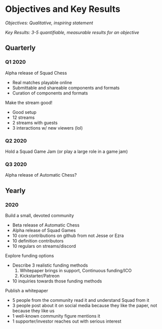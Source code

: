 # Objectives and Key Results
_Objectives: Qualitative, inspiring statement_

_Key Results: 3-5 quantifiable, measurable results for an objective_

## Quarterly
### Q1 2020
Alpha release of Squad Chess
- Real matches playable online
- Submittable and shareable components and formats
- Curation of components and formats

Make the stream good!
- Good setup
- 12 streams
- 2 streams with guests
- 3 interactions w/ new viewers (lol)

### Q2 2020
Hold a Squad Game Jam (or play a large role in a game jam)

### Q3 2020
Alpha release of Automatic Chess?

## Yearly
### 2020
Build a small, devoted community
- Beta release of Automatic Chess
- Alpha release of Squad Games
- 10 core contributions on github from not Jesse or Ezra
- 10 definition contributors
- 10 regulars on streams/discord

Explore funding options
- Describe 3 realistic funding methods
  1. Whitepaper brings in support, Continuous funding/ICO
  1. Kickstarter/Patreon
- 10 inquiries towards those funding methods

Publish a whitepaper
- 5 people from the community read it and understand Squad from it
- 3 people post about it on social media because they like the paper, not because they like us
- 1 well-known community figure mentions it
- 1 supporter/investor reaches out with serious interest
